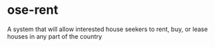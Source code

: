 # ose-rent
A system that will allow interested house seekers to rent, buy, or lease houses in any part of the country
